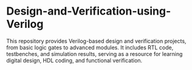# Design-and-Verification-using-Verilog
This repository provides Verilog-based design and verification projects, from basic logic gates to advanced modules. It includes RTL code, testbenches, and simulation results, serving as a resource for learning digital design, HDL coding, and functional verification.
